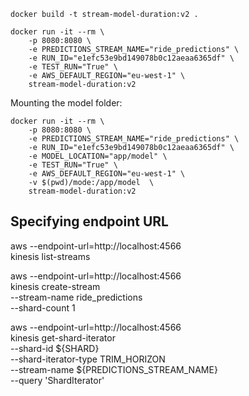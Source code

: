 ```
docker build -t stream-model-duration:v2 .

```


```
docker run -it --rm \
    -p 8080:8080 \
    -e PREDICTIONS_STREAM_NAME="ride_predictions" \
    -e RUN_ID="e1efc53e9bd149078b0c12aeaa6365df" \
    -e TEST_RUN="True" \
    -e AWS_DEFAULT_REGION="eu-west-1" \
    stream-model-duration:v2
```

Mounting the model folder:

```
docker run -it --rm \
    -p 8080:8080 \
    -e PREDICTIONS_STREAM_NAME="ride_predictions" \
    -e RUN_ID="e1efc53e9bd149078b0c12aeaa6365df" \
    -e MODEL_LOCATION="app/model" \
    -e TEST_RUN="True" \
    -e AWS_DEFAULT_REGION="eu-west-1" \
    -v $(pwd)/mode:/app/model  \
    stream-model-duration:v2
```

## Specifying endpoint URL

aws --endpoint-url=http://localhost:4566 \
    kinesis list-streams

aws --endpoint-url=http://localhost:4566 \
    kinesis create-stream \
    --stream-name ride_predictions \
    --shard-count 1



aws  --endpoint-url=http://localhost:4566 \
    kinesis     get-shard-iterator \
    --shard-id ${SHARD} \
    --shard-iterator-type TRIM_HORIZON \
    --stream-name ${PREDICTIONS_STREAM_NAME} \
    --query 'ShardIterator'
